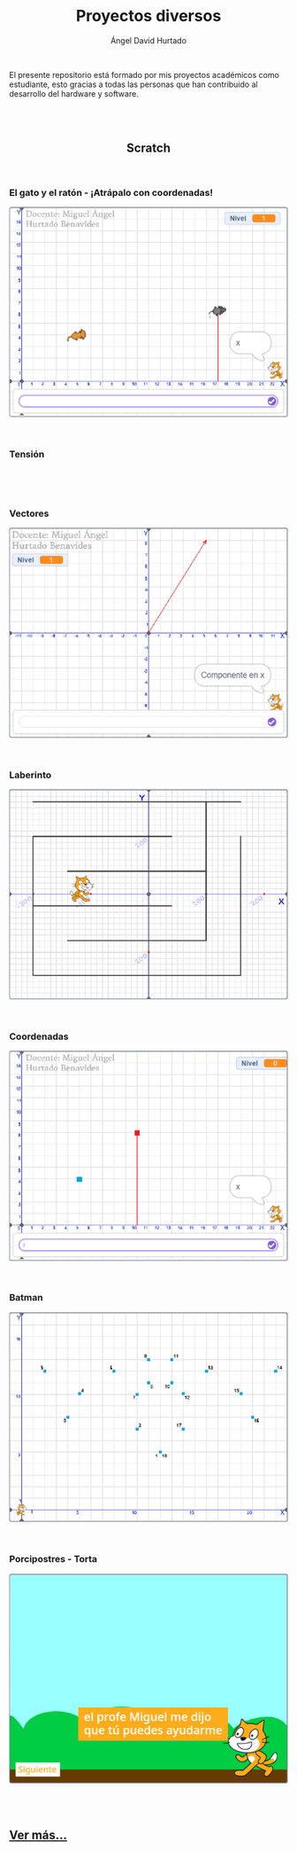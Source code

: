 <br>

<h1 align="center">Proyectos diversos</h1>
<p align="center">Ángel David Hurtado</p>

<br>

El presente repositorio está formado por mis proyectos académicos como estudiante, esto gracias a todas las personas que han contribuido al desarrollo del hardware y software.

<br>
<br>

<h2 align="center">Scratch</h2>

<br>

### El gato y el ratón - ¡Atrápalo con coordenadas!
<p align="center">
	<a href="https://scratch.mit.edu/projects/1192326159/">
		<img src="./scratch/readme-img/El gato y el ratón - ¡Atrápalo con coordenadas!.webp" alt="" />
	</a>
</p>

<br>

### Tensión
<p align="center">
	<a href="https://scratch.mit.edu/projects/1158052992/">
		<img src="./scratch/readme-img/Tensión.webp" alt="" />
	</a>
</p>

<br>

### Vectores
<p align="center">
	<a href="https://scratch.mit.edu/projects/1192324499/">
		<img src="./scratch/readme-img/Vectores.webp" alt="" />
	</a>
</p>

<br>

### Laberinto
<p align="center">
	<a href="https://scratch.mit.edu/projects/1158051569/">
		<img src="./scratch/readme-img/Laberinto.webp" alt="" />
	</a>
</p>

<br>

### Coordenadas
<p align="center">
	<a href="https://scratch.mit.edu/projects/1192323696/">
		<img src="./scratch/readme-img/Coordenadas.webp" alt="" />
	</a>
</p>

<br>

### Batman
<p align="center">
	<a href="https://scratch.mit.edu/projects/1158049711/">
		<img src="./scratch/readme-img/Batman.webp" alt="" />
	</a>
</p>

<br>

### Porcipostres - Torta
<p align="center">
	<a href="https://scratch.mit.edu/projects/1192480597/">
		<img src="./scratch/readme-img/Porcipostres - Torta.webp" alt="" />
	</a>
</p>

<br>
<br>

## [**Ver más...**](https://angeldavidhurtado.github.io)

<br>
